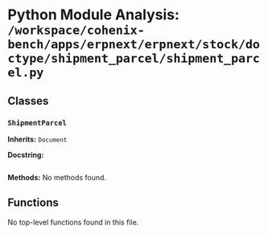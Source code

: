 # Python Module Analysis: `/workspace/cohenix-bench/apps/erpnext/erpnext/stock/doctype/shipment_parcel/shipment_parcel.py`

## Classes

### `ShipmentParcel`
**Inherits:** `Document`


**Docstring:**
```

```

**Methods:**
No methods found.




## Functions

No top-level functions found in this file.
